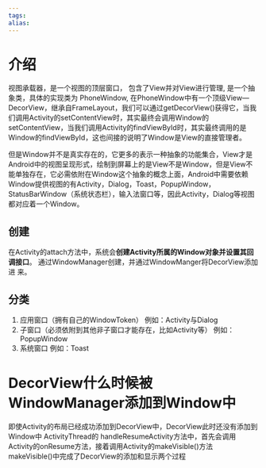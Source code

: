 ```yaml
---
tags: 
alias:
---
```

# 介绍
视图承载器，是一个视图的顶层窗口， 包含了View并对View进行管理, 是一个抽象类，具体的实现类为 PhoneWindow, 在PhoneWindow中有一个顶级View—DecorView，继承自FrameLayout，我们可以通过getDecorView()获得它，当我们调用Activity的setContentView时，其实最终会调用Window的setContentView，当我们调用Activity的findViewById时，其实最终调用的是Window的findViewById，这也间接的说明了Window是View的直接管理者。

但是Window并不是真实存在的，它更多的表示一种抽象的功能集合，View才是Android中的视图呈现形式，绘制到屏幕上的是View不是Window，但是View不能单独存在，它必需依附在Window这个抽象的概念上面，Android中需要依赖Window提供视图的有Activity，Dialog，Toast，PopupWindow，StatusBarWindow（系统状态栏），输入法窗口等，因此Activity，Dialog等视图都对应着一个Window。
## 创建
在Activity的attach方法中，系统会**创建Activity所属的Window对象并设置其回调接口**。
通过WindowManager创建，并通过WindowManger将DecorView添加进 来。
## 分类
1.  应用窗口（拥有自己的WindowToken） 例如：Activity与Dialog
2.  子窗口（必须依附到其他非子窗口才能存在，比如Activity等） 例如：PopupWindow
3.  系统窗口 例如：Toast

# DecorView什么时候被WindowManager添加到Window中
即使Activity的布局已经成功添加到DecorView中，DecorView此时还没有添加到Window中 
ActivityThread的 handleResumeActivity方法中，首先会调用Activity的onResume方法，接着调用Activity的makeVisible()方法 
makeVisible()中完成了DecorView的添加和显示两个过程

